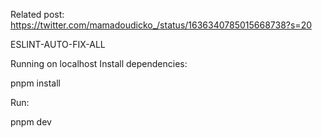Related post: https://twitter.com/mamadoudicko_/status/1636340785015668738?s=20

ESLINT-AUTO-FIX-ALL

Running on localhost
Install dependencies:

pnpm install

Run:

pnpm dev
